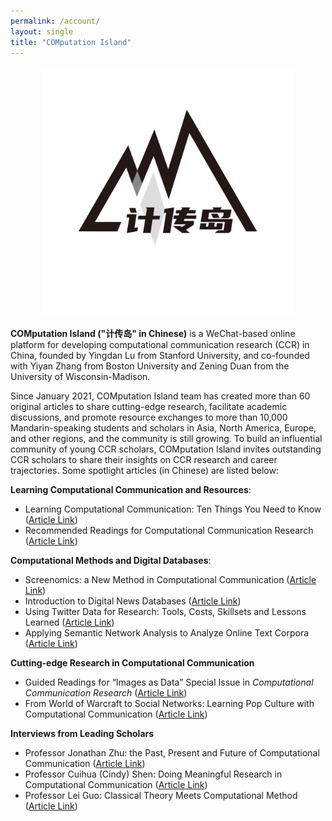 ```yaml
---
permalink: /account/
layout: single
title: "COMputation Island"
---
```


<p align="center">
  <img src="/assets/images/jichuandao.jpg" width="400"/>
<br>
</p>

**COMputation Island ("计传岛" in Chinese)** is a WeChat-based online platform for developing computational communication research (CCR) in China, founded by Yingdan Lu from Stanford University, and co-founded with Yiyan Zhang from Boston University and Zening Duan from the University of Wisconsin-Madison. 

Since January 2021, COMputation Island team has created more than 60 original articles to share cutting-edge research, facilitate academic discussions, and promote resource exchanges to more than 10,000 Mandarin-speaking students and scholars in Asia, North America, Europe, and other regions, and the community is still growing. To build an influential community of young CCR scholars, COMputation Island invites outstanding CCR scholars to share their insights on CCR research and career trajectories. Some spotlight articles (in Chinese) are listed below:

**Learning Computational Communication and Resources**: 
* Learning Computational Communication: Ten Things You Need to Know ([Article Link](https://mp.weixin.qq.com/s/Vgt-4LFa8-YkOjJFUxK52A))
* Recommended Readings for Computational Communication Research ([Article Link](https://bit.ly/3pjvnb5))

**Computational Methods and Digital Databases**:
* Screenomics: a New Method in Computational Communication ([Article Link](https://bit.ly/3bUxgYs))
* Introduction to Digital News Databases ([Article Link](https://bit.ly/3w8vBp0))
* Using Twitter Data for Research: Tools, Costs, Skillsets and Lessons Learned ([Article Link](https://bit.ly/3pssdS5))
* Applying Semantic Network Analysis to Analyze Online Text Corpora ([Article Link](https://bit.ly/3Dn5Guz))

**Cutting-edge Research in Computational Communication**
* Guided Readings for “Images as Data” Special Issue in <i>Computational Communication Research</i> ([Article Link](https://bit.ly/3K43mh5))
* From World of Warcraft to Social Networks: Learning Pop Culture with Computational Communication ([Article Link](https://bit.ly/3w6luBl))

**Interviews from Leading Scholars**
* Professor Jonathan Zhu: the Past, Present and Future of Computational Communication ([Article Link](https://bit.ly/3JTZZcB))
* Professor Cuihua (Cindy) Shen: Doing Meaningful Research in Computational Communication ([Article Link](https://bit.ly/3PphFxF))
* Professor Lei Guo: Classical Theory Meets Computational Method ([Article Link](https://bit.ly/3dssPod))
